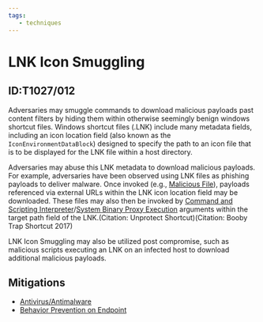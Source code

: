 ```yaml
---
tags:
   - techniques
---
```

# LNK Icon Smuggling
## ID:T1027/012
Adversaries may smuggle commands to download malicious payloads past content filters by hiding them within otherwise seemingly benign windows shortcut files. Windows shortcut files (.LNK) include many metadata fields, including an icon location field (also known as the `IconEnvironmentDataBlock`) designed to specify the path to an icon file that is to be displayed for the LNK file within a host directory. 

Adversaries may abuse this LNK metadata to download malicious payloads. For example, adversaries have been observed using LNK files as phishing payloads to deliver malware. Once invoked (e.g., [Malicious File](techniques/T1204/002)), payloads referenced via external URLs within the LNK icon location field may be downloaded. These files may also then be invoked by [Command and Scripting Interpreter](techniques/T1059)/[System Binary Proxy Execution](techniques/T1218) arguments within the target path field of the LNK.(Citation: Unprotect Shortcut)(Citation: Booby Trap Shortcut 2017)

LNK Icon Smuggling may also be utilized post compromise, such as malicious scripts executing an LNK on an infected host to download additional malicious payloads. 

## Mitigations
* [Antivirus/Antimalware](mitigations/M1049)
* [Behavior Prevention on Endpoint](mitigations/M1040)
